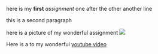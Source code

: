 here is my **first**  *assignment*
one after the other
another line


this is a second paragraph


here is a picture of my wonderful assignment
![](eye-calipers.jpg)

Here is a to my wonderful
[youtube video](https://www.youtube.com/watch?v=bIZsnKGV8TE)
